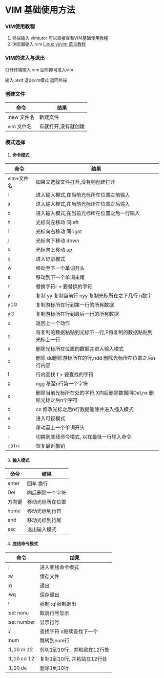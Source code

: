 # VIM 基础使用方法

### VIM使用教程

1. 终端输入 vimtutor 可以直接查看VIＭ基础使用教程
2. 浏览器输入 vim [Linux vi/*vim*  菜鸟教程](https://www.runoob.com/linux/linux-vim.html)

### VIM的进入与退出

打开终端输入 vim 回车即可进入vim

输入 :exit 退出vim模式 退回终端

### 创建文件
命令 |  结果 
 ---- | ---- 
 :new 文件名|新建文件
 vim 文件名|有就打开,没有就创建


### 模式选择

1. #### 命令模式

命令 |  结果 
 ---- | ---- 
  vim+文件名|如果又选择文件打开,没有则创建打开
  i|进入输入模式,在当前光标所在位置之前输入
  a|进入输入模式,在当前光标所在位置之后输入
  o|进入输入模式,在当前光标所在位置之后一行输入
  h|光标向左移动 同left
  l|光标向右移动 同right
  j|光标向下移动 down
  k|光标向上移动 up
  q|进入记录模式
  w|移动至下一个单词开头
  e|移动到下一个单词末尾
  r|替换字符r + 要替换的字符
  y|复制 yy 复制当前行  nyy 复制光标所在之下几行 n数字
  y1G|复制游标所在行到第一行的所有数据
  yG|复制游标所在行到最后一行的所有数据
  u|返回上一个动作
  p|将复制的数据粘贴到光标下一行,P将复制的数据粘贴到光标上一行
  s|删除光标所在位置的数据并进入输入模式
  d|删除  dd删除游标所在的行,ndd 删除光标所在位置之后n行内容
  f|行内查找 f + 要查找的字符
  g| ngg 移至n行第一个字符 
  x|删除当前光标所在处的字符,X向后删除数据同Del,nx 删除光标之后n个字符
  c|cn 修改光标之后n行数据删除并进入插入模式
  v|进入可视模式
  b|移动至上一个单词开头
  :|切换到底线命令模式, 以在最低一行输入命令
  ctrl+r|恢复最近撤销

3. #### 输入模式
命令 |  结果 
 ---- | ---- 
 enter|回车 换行
 Del|向后删除一个字符
 方向键|移动光标所在位置
 home|移动光标到行首
 end|移动光标到行尾
 esc|退出输入模式

4. #### 底线命令模式
命令 |  结果 
 ---- | ---- 
:|进入底线命令模式
:w|保存文件
:q|退出
:wq|保存退出
!|强制   :q!强制退出
:set nonu|取消行号显示
:set number|显示行号
:/|查找字符   n继续查找下一个
:num|跳转到num行
:1,10 m 12| 剪切1到10行，并粘贴在12行处
:1,10 co 12|复制1到10行,	并粘贴在12行处
:1,10 de|删除1到10行

